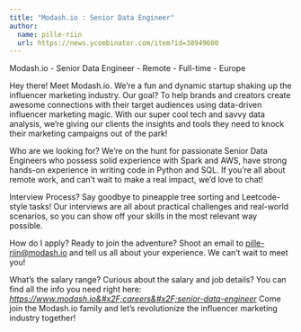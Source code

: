 ```yaml
---
title: "Modash.io : Senior Data Engineer"
author:
  name: pille-riin
  url: https://news.ycombinator.com/item?id=38949600
---
```

Modash.io - Senior Data Engineer - Remote - Full-time - Europe

Hey there! 
Meet Modash.io. We’re a fun and dynamic startup shaking up the influencer marketing industry. Our goal? To help brands and creators create awesome connections with their target audiences using data-driven influencer marketing magic. With our super cool tech and savvy data analysis, we’re giving our clients the insights and tools they need to knock their marketing campaigns out of the park!

Who are we looking for?
We’re on the hunt for passionate Senior Data Engineers who possess solid experience with Spark and AWS, have strong hands-on experience in writing code in Python and SQL. If you’re all about remote work, and can’t wait to make a real impact, we’d love to chat!

Interview Process?
Say goodbye to pineapple tree sorting and Leetcode-style tasks! Our interviews are all about practical challenges and real-world scenarios, so you can show off your skills in the most relevant way possible.

How do I apply?
Ready to join the adventure? Shoot an email to pille-riin@modash.io and tell us all about your experience. We can’t wait to meet you!

What’s the salary range?
Curious about the salary and job details? You can find all the info you need right here: *<a href="https:&#x2F;&#x2F;www.modash.io&#x2F;careers&#x2F;senior-data-engineer" rel="nofollow">https:&#x2F;&#x2F;www.modash.io&#x2F;careers&#x2F;senior-data-engineer</a>*
Come join the Modash.io family and let’s revolutionize the influencer marketing industry together!
